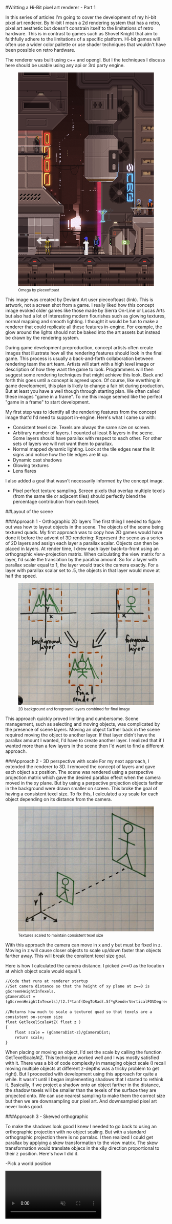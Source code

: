 #Writting a Hi-Bit pixel art renderer - Part 1

In this series of articles I'm going to cover the development of my hi-bit pixel art renderer. By hi-bit I mean a 2d rendering system that has a retro, pixel art aesthetic but doesn't constrain itself to the limitations of retro hardware. This is in contrast to games such as Shovel Knight that aim to faithfully adhere to the limitations of a specific platform. Hi-bit games will often use a wider color pallette or use shader techniques that wouldn't have been possible on retro hardware.

The renderer was built using c++ and opengl. But I the techniques I discuss here should be usable using any api or 3rd party engine.

<figure>
    <img title="" src="assets/omega.png" alt="" data-align="center">
  	<figcaption><small>Omega by pieceoftoast</small></figcaption>
</figure>

This image was created by Deviant Art user pieceoftoast (link). This is artwork, not a screen shot from a game. I really liked how this concept image evoked older games like those made by Sierra On-Line or Lucas Arts but also had a lot of interesting modern flourishes such as glowing textures, normal mapping and smooth lighting. I thought it would be fun to make a renderer that could replicate all these features in-engine. For example, the glow around the lights should not be baked into the art assets but instead be drawn by the rendering system.

During game development preproduction, concept artists often create images that illustrate how all the rendering features should look in the final game. This process is usually a back-and-forth collaboration between rendering team the art team. Artists will start with a high level image or description of how they want the game to look. Programmers will then suggest some rendering techniques that might achieve this look. Back and forth this goes until a concept is agreed upon. Of course, like everthing in game development, this plan is likely to change a fair bit during production. But at least you have a well though through starting plan. We often called these images "game in a frame". To me this image seemed like the perfect "game in a frame" to start development. 

My first step was to identify all the rendering features from the concept image that'd I'd need to support in-engine. Here's what I came up with:

- Consistent texel size. Texels are always the same size on screen. 
- Arbitrary number of layers. I counted at least 8 layers in the scene. Some layers should have parallax with respect to each other. For other sets of layers we will not want them to parallax.
- Normal mapped dynamic lighting. Look at the tile edges near the lit signs and notice how the tile edges are lit up.
- Dynamic cast shadows
- Glowing textures
- Lens flares

I also added a goal that wasn't necessarily informed by the concept image.

- Pixel perfect texture sampling. Screen pixels that overlap multiple texels (from the same tile or adjacent tiles) should perfectly blend the percentage contribution from each texel.

##Layout of the scene

###Approach 1 - Orthographic 2D layers
The first thing I needed to figure out was how to layout objects in the scene. The objects of the scene being textured quads. My first approach was to copy how 2D games would have done it before the advent of 3D rendering: Represent the scene as a series of 2D layers and assign each layer a parallax scalar. Objects can then be placed in layers. At render time, I drew each layer back-to-front using an orthographic view-projection matrix. When calculating the view matrix for a layer, I'd scale the translation by the parallax amount. So for a layer with parallax scalar equal to 1, the layer would track the camera exactly. For a layer with parallax scalar set to .5, the objects in that layer would move at half the speed. 

<figure>
    <img title="" src="assets/LayerDiagram.jpg" alt="" data-align="center" width="500">
  	<figcaption><small>2D background and foreground layers combined for final image</small></figcaption>
</figure>

This approach quickly proved limiting and cumbersome. Scene management, such as selecting and moving objects, was complicated by the presence of scene layers. Moving an object farther back in the scene required moving the object to another layer. If that layer didn't have the parallax amount I wanted, I'd have to create another layer. I realized that if I wanted more than a few layers in the scene then I'd want to find a different approach.

###Approach 2 - 3D perspective with scale
For my next approach, I extended the renderer to 3D. I removed the concept of layers and gave each object a z position. The scene was rendered using a perspective projection matrix which gave the desired parallax effect when the camera moved in the xy plane. But by using a perpective projection objects farther in the background were drawn smaller on screen. This broke the goal of having a consistent texel size. To fix this, I calculated a xy scale for each object depending on its distance from the camera. 

<figure>
    <img title="" src="assets/ScaledPerspectiveDiagram.jpg" alt="" data-align="center" width="500">
  	<figcaption><small>Textures scaled to maintain consistent texel size</small></figcaption>
</figure>

With this approach the camera can move in x and y but must be fixed in z. Moving in z will cause closer objects to scale up/down faster than objects farther away. This will break the consitent texel size goal.

Here is how I calculated the camera distance. I picked z==0 as the location at which object scale would equal 1.

```
//Code that runs at renderer startup
//Set camera distance so that the height of xy plane at z==0 is gScreenHeightInTexels.
gCameraDist = (gScreenHeightInTexels)/(2.f*tanf(DegToRad(.5f*gRenderVerticalFOVDegrees)));

//Returns how much to scale a textured quad so that texels are a consistent on-screen size
float GetTexelScaleAtZ( float z )
{
	float scale = (gCameraDist-z)/gCameraDist;
	return scale;
}
```

When placing or moving an object, I'd set the scale by calling the function GetTexelScaleAtZ. This technique worked well and I was mostly satisfied with it. There was a bit of code complexity in managing object scale (I recall moving multiple objects at different z-depths was a tricky problem to get right). But I proceeded with development using this approach for quite a while. It wasn't until I began implementing shadows that I started to rethink it. Basically, if we project a shadow onto an object farther in the distance, the shadow texels will be smaller than the texels of the surface they are projected onto. We can use nearest sampling to make them the correct size but then we are downsampling our pixel art. And downsampled pixel art never looks good.

###Approach 3 - Skewed orthographic

To make the shadows look good I knew I needed to go back to using an orthographic projection with no object scaling. But with a standard orthographic projection there is no parralax. I then realized I could get parallax by applying a skew transformation to the view matrix. The skew transformation would translate objecs in the x&y direction proportional to their z position. Here's how I did it.

-Pick a world position 

<video autoplay loop muted playsinline>
  <source src="assets/omega.mp4" type="video/mp4">
  Your browser does not support the video tag.
</video>
